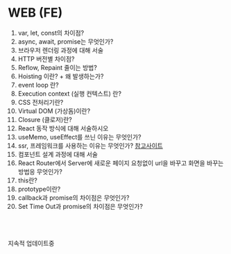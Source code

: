 # WEB (FE)

1) var, let, const의 차이점?
2) async, await, promise는 무엇인가?
3) 브라우저 렌더링 과정에 대해 서술 
4) HTTP 버전별 차이점?
5) Reflow, Repaint 줄이는 방법?
6) Hoisting 이란? + 왜 발생하는가?
7) event loop 란?
8) Execution context (실행 컨텍스트) 란?
9) CSS 전처리기란?
10) Virtual DOM (가상돔)이란?
11) Closure (클로저)란?
12) React 동작 방식에 대해 서술하시오
13) useMemo, useEffect를 쓰닌 이유는 무엇인가?
14) ssr, 프레임워크를 사용하는 이유는 무엇인가?
[참고사이트](https://d2.naver.com/helloworld/7804182)
15) 컴포넌트 설계 과정에 대해 서술
16) React Router에서 Server에 새로운 페이지 요청없이 url을 바꾸고 화면을 바꾸는 방법응 무엇인가?
17) this란?
18) prototype이란?
19) callback과 promise의 차이점은 무엇인가?
20) Set Time Out과 promise의 차이점은 무엇인가?



<br><br><br>
지속적 업데이트중
